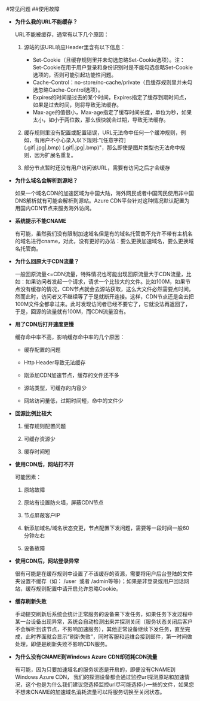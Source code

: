 <properties linkid="dev-net-common-tasks-cdn" urlDisplayName="CDN" pageTitle="Windows Azure CDN FAQ - Azure feature guide" metaKeywords="Azure CDN, Azure CDN, Azure blobs, Azure caching, Azure add-ons" description="Find answers to common service consulting or inquiries related to Windows Azure CDN" metaCanonical="" services="" documentationCenter=".NET" title="" authors="" solutions="" manager="" editor="" />
<tags ms.service=""
    ms.date=""
    wacn.date="11/24/2015"
    />
#常见问题
##使用故障

- **为什么我的URL不能缓存？**

    URL不能被缓存，通常有以下几个原因： 

  1. 源站的该URL响应Header里含有以下信息：
     - Set-Cookie（且缓存规则里并未勾选忽略Set-Cookie选项）。注：Set-Cookie在用于用户登录和身份识别时是不能勾选忽略Set-Cookie选项的，否则可能引起功能性问题。
     - Cache-Control：no-store/no-cache/private（且缓存规则里并未勾选忽略Cache-Control选项）。
     - Expires的时间是过去的某个时间，Expires指定了缓存到期时间点，如果是过去时间，则将导致无法缓存。
     - Max-age的值很小，Max-age指定了缓存时间长度，单位为秒，如果太小，如小于两位数，那么很快就会过期，导致无法缓存。
      
  2. 缓存规则里没有配置或配置错误，URL无法命中任何一个缓冲规则，例如，有用户不小心录入以下规则:"\[任意字符\]\(.gif|.jpg|.bmp\) (\.gif|.jpg|.bmp\)"，那么即使是图片类型也无法命中规则，因为扩展名重复。
   
  3. 部分节点暂时还没有用户访问该URL，需要有访问之后才会缓存

- **为什么域名会解析到源站？**

    如果一个域名CDN的加速区域为中国大陆，海外网民或者中国网民使用非中国DNS解析就有可能会解析到源站。Azure CDN平台针对这种情况默认配置为用国内CDN节点来服务海外访问。

- **系统提示不能CNAME**

    有可能，虽然我们没有限制加速域名但是有的域名托管商不允许不带有主机名的域名进行cname，对此，没有更好的办法：要么更换加速域名，要么更换域名托管商。

- **为什么回原大于CDN流量？**

    一般回原流量<=CDN流量，特殊情况也可能出现回原流量大于CDN流量，比如：如果访问者发起一个请求，请求一个比较大的文件。比如100M，如果节点没有缓存的情况，CDN节点就会去源站获取，这么大文件必然需要点时间，然而此时，访问者又不继续等了于是就断开连接。这样，CDN节点还是会去把100M文件全都拿过来。此时发现访问者已经不要它了，它就没法再返回了，于是，回源的流量就有100M，而CDN流量没有。

- **用了CDN后打开速度更慢**

    缓存命中率不高，影响缓存命中率的几个原因：

  - 缓存配置的问题
     
  - Http Header导致无法缓存
     
  - 刚添加CDN加速节点，缓存的文件还不多
     
  - 源站类型，可缓存的内容少
     
  - 网站访问量低，过期时间短，命中的文件少

- **回源比例比较大** 

  1. 缓存规则配置问题
    
  2. 可缓存资源少
    
  3. 缓存时间短    

- **使用CDN后，网站打不开** 

    可能因素：
 
   1. 原站故障
     
   2. 原站有设置防火墙，屏蔽CDN节点
    
   3. 节点屏蔽客户IP
     
   4. 新添加域名/域名状态变更，节点配置下发问题，需要等一段时间一般60分钟左右
     
   5. 设备故障  
    
- **使用CDN后，网站登录异常**

    很有可能是在缓存规则中设置了不该缓存的资源，需要将用户后台登陆的文件夹设置不缓存（如： /user  或者 /admin等等）；如果是非登录或用户回话网站，缓存规则配置中请开启允许忽略Cookie。

- **缓存刷新失败**

    手动提交刷新后系统会统计正常服务的设备来下发任务，如果任务下发过程中某一台设备出现异常，系统会自动检测出来并探测关闭（服务状态关闭后客户不会解析到该节点，不影响加速服务），其他正常设备继续下发任务，直至完成，此时界面就会显示“刷新失败”，同时客服和运维会接到邮件，第一时间做处理，即便是刷新失败不影响CDN服务。

- **为什么没有CNAME到Windows Azure CDN却消耗CDN流量**

    有可能，因为只要加速域名的服务状态是开启的，即便没有CNAME到Windows Azure CDN， 我们的探测设备都会通过监控url探测原站和加速情况，这个也是为什么我们建议您选择监控url尽可能选择小一些的文件，如果您不想未CNAME的加速域名消耗流量可以将服务切换至关闭状态。